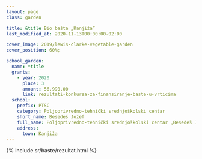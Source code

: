 ```yaml
---
layout: page
class: garden

title: &title Bio bašta „Kanjiža”
last_modified_at: 2020-11-13T00:00:00-02:00

cover_image: 2019/lewis-clarke-vegetable-garden
cover_position: 60%;

school_garden:
  name: *title
  grants:
    - year: 2020
      place: 3
      amount: 56.990,00
      link: rezultati-konkursa-za-finansiranje-baste-u-vrticima
  school:
    prefix: PTSC
    category: Poljoprivredno-tehnički srednjoškolski centar
    short_name: Besedeš Jožef
    full_name: Poljoprivredno-tehnički srednjoškolski centar „Besedeš Jožef”
    address:
      town: Kanjiža
---
```


{% include sr/baste/rezultat.html %}
